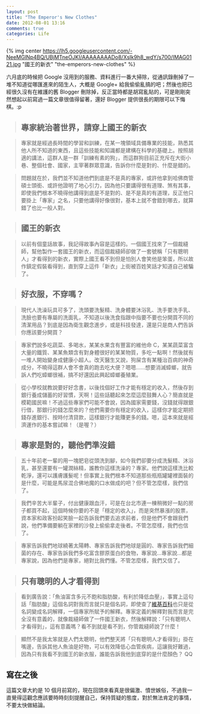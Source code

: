 ```yaml
---
layout: post
title: "The Emperor's New Clothes"
date: 2012-08-01 13:16
comments: true
categories: Life
---
```

{% img center https://lh5.googleusercontent.com/-NeeMGlNp4BQ/UBjMTneOJKI/AAAAAAAADo8/XsIk9h8_wdY/s700/IMAG0121.jpg "國王的新衣" "the-emperors-new-clothes" %}

六月底的時候把 Google 沒用到的服務、資料進行一番大掃除，從通訊錄刪掉了一堆不知道從哪匯進來的陌生人，大概是 Google+ 給我偷偷亂搞的吧；然後也把已經很久沒有在維護的舊 Blogger 刪除掉，反正當時都是胡寫亂貼的，可是剛剛突然想起以前寫過一篇文章很值得留著，還好 Blogger 提供很長的期限可以下悔棋。:p

> ## 專家統治著世界，請穿上國王的新衣 ##

> 專家就是經過長時間的學習和訓練，在某一塊領域具備專業的技能，熟悉其他人所不知道的東西，且這些技能和知識都是建構在科學的基礎上。按照胡適的講法，這群人是一群「訓練有素的狗」，而這群狗目前正充斥在大街小巷、整個社會、國家，主宰著群眾意識，告訴你什麼是對的、什麼是錯的。

> 問題就在於，我們並不知道他們到底是不是真的專家，或許他拿到哈佛商管碩士頭銜、或許他證明了地心引力，因為他只要講得很有道理、煞有其事，即使我們根本不曉得他講得到底是不是對的、是不是真的有道理，反正他只要掛上「專家」之名，只要他講得好像很對，基本上就不會錯到哪去，就算錯了也比一般人對。

> ## 國王的新衣 ##

> 以前有個童話故事，我記得故事內容是這樣的。一個國王找來了一個裁縫師，幫他製作一套國王的新衣，而這個裁縫師卻做了一套號稱「只有聰明人」才看得到的新衣，實際上國王看不到但是怕別人會笑他是笨蛋，所以故作鎮定假裝看得到，直到穿上這件「新衣」上街被百姓笑話才知道自己被騙了。

> ## 好衣服，不穿嗎？ ##

> 現代人洗澡玩具可多了，洗頭要洗髮精、洗身體要沐浴乳、洗手要洗手乳、洗臉也要有專屬的洗面乳，不知道以後洗食指跟中指要不要也分開買不同的清潔用品？到底是因為衛生觀念進步，或是科技發達，還是只是商人們告訴你應該要分開買？

> 專家們說多吃蔬菜、多喝水，某某水果含有豐富的維他命 C，某某蔬菜富含大量的鐵質、某某魚類含有對身體很好的某某物質，多吃一點啊！然後就有一堆人開始變身成健康小超人。改天醫生又說，狗屎含有某種治百病的神奇成分，不曉得這群人會不會真的跑去吃大便？嗯嗯……想要消滅蟑螂，就告訴人們吃蟑螂很補，搞不好還因此興起蟑螂養殖業。

> 從小學校就教說要好好念書，以後找個好工作才能有穩定的收入，然後存到銀行養成儲蓄的好習慣，天啊！這些話聽起來怎麼這麼鼓舞人心？簡直就是模範國民嘛！不過這些專家們可能不會說，因為國家需要錢，沒錢就得跟銀行借，那銀行的錢怎麼來的？他們需要你有穩定的收入，這樣你才能定期把錢存進銀行、按時付清貸款，這樣銀行才能賺更多的錢。嗯，這本來就是經濟運作的基本嘗試嘛！（是喔？）

> ## 專家是對的，聽他們準沒錯 ##

> 五十年前老一輩的用一塊肥皂從頭洗到腳，如今我們卻要分成洗髮精、沐浴乳，甚至還要有一罐潤絲精，誰教你這樣洗澡的？專家。他們說這樣洗比較乾淨，還可以護膚護髮呢！但事實上我們根本不知道那些瓶瓶罐罐裡面裝的是什麼，可能是馬尿混合佛地魔的口水做成的吧？但不管怎麼樣，我們信了。

> 我們辛苦大半輩子，付出健康跟血汗，可是在台北市連一棟稍微好一點的房子都買不起，這個時候你要的不是「穩定的收入」，而是突然暴漲的股票，資本家和政客扮起笑臉一起告訴我們要去追求前者，但是他們不會跟我們說，他們準備要躺在家裡的沙發上偷偷拿走後者。不管怎麼樣，我們也信了。

> 專家告訴我們地球繞著太陽轉、專家告訴我們地球是圓的、專家告訴我們細菌的存在、專家告訴我們多吃富含膠原蛋白的食物，專家說…專家說…都是專家說，因為他們是專家，絕對比我們懂。不管怎麼樣，我們又信了。

> ## 只有聰明的人才看得到 ##

> 看到廣告說：「魚油富含多元不飽和脂肪酸，有利於降低血壓」，事實上這句話「脂肪酸」這個名詞對我而言就只是個名詞，即使查了[維基百科][10]也只是從名詞變成名詞解釋，一個專家所賦予的解釋。專家定義的解釋對我而言是完全沒有意義的，就像裁縫師做了一件國王新衣，然後解釋說：「只有聰明人才看得到」，這有意義嗎？看不到就是看不到，你管裁縫師說了什麼！

> 顯然不是我太笨就是人們太聰明，他們整天將「只有聰明人才看得到」掛在嘴邊，告訴其他人魚油是好物，可以有效降低心血管疾病，這讓我好難過，因為只有我看不到國王的新衣服，誰能告訴我他到底穿的是什麼顏色？ QQ

[10]: http://zh.wikipedia.org/zh-hant/%E8%84%82%E8%82%AA%E9%85%B8

## 寫在之後

這篇文章大約是 10 個月前寫的，現在回頭來看真是很偏激、憤世嫉俗，不過我一直覺得這觀念應該要時時刻刻提醒自己，保持質疑的態度，對於無法肯定的事情，不要太快做結論。
